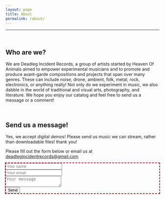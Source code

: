 ```yaml
---
layout: page
title: About
permalink: /about/
---
```

<hr><br>

<h2>Who are we?</h2>
<p>We are Deadleg Incident Records, a group of artists started by Heaven Of Animals aimed to empower experimental musicians and to promote and produce avant-garde compositions and projects that span over many genres. These can include noise, drone, ambient, folk, metal, rock, electronics, or anything really! Not only do we experiment in music, we also dabble in the world of traditional and visual arts, photography, and literature. We hope you enjoy our catalog and feel free to send us a message or a comment!</p><br>

<h2>Send us a message!</h2>
<p>Yes, we accept digital demos! Please send us music we can stream, rather than downloadable files! thank you!</p>
<p>Please fill out the form below or email us at <a class="u-email" href="mailto:deadlegincidentrecords@gmail.com">deadlegincidentrecords@gmail.com</a></p>
<form method="POST" target="_blank" action="https://formspree.io/deadlegincidentrecords@gmail.com" style="outline: 2px dashed #8b0000;">
  <input type="text" name="name" placeholder="Your name" required><br>
  <input name="email" placeholder="Your email" type="email" required><br>
  <textarea name="message" placeholder="Your message" required></textarea><br>
  <button type="submit">Send</button>
</form>

